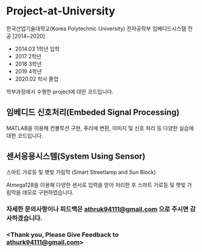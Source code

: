 # Project-at-University

한국산업기술대학교(Korea Polytechnic University) 전자공학부 임베디드시스템 전공 [2014~2020]


* 2014.03 1학년 입학
* 2017    2학년
* 2018    3학년
* 2019    4학년
* 2020.02 학사 졸업

학부과정에서 수행한 project에 대한 코드입니다.

## 임베디드 신호처리(Embeded Signal Processing)
MATLAB을 이용해 컨볼루션 구현, 푸리에 변환, 이미지 및 신호 처리 등 다양한 실습에 대한 코드입니다.

## 센서응용시스템(System Using Sensor)
스마트 가로등 및 햇빛 가림막 (Smart Streetlamp and Sun Block)

Atmega128을 이용해 다양한 센서로 입력을 받아 처리한 후 스마트 가로등 및 햇빛 가림막을 데모로 구현하였습니다.

### 자세한 문의사항이나 피드백은 athruk94111@gmail.com 으로 주시면 감사하겠습니다.
### <Thank you, Please Give Feedback to athurk94111@gmail.com>
